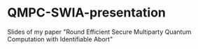 # QMPC-SWIA-presentation
Slides of my paper "Round Efficient Secure Multiparty Quantum Computation with Identifiable Abort"
